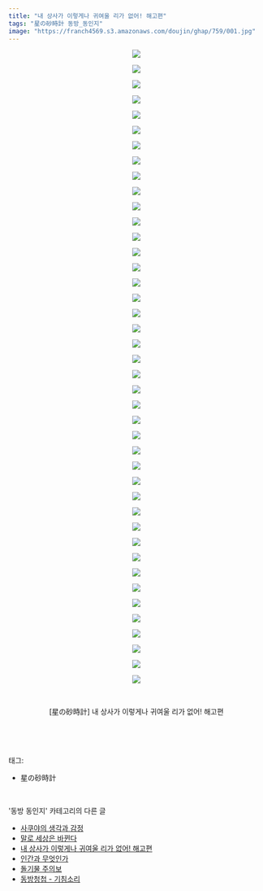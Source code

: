 ```yaml
---
title: "내 상사가 이렇게나 귀여울 리가 없어! 해고편"
tags: "星の砂時計 동방_동인지"
image: "https://franch4569.s3.amazonaws.com/doujin/ghap/759/001.jpg"
---
```

<div class="article">
<p style="text-align: center; clear: none; float: none;"><img src="{{ site.imgserver2 }}/ghap/759/001.jpg"/></p>
<p style="text-align: center; clear: none; float: none;"><img src="{{ site.imgserver2 }}/ghap/759/002.jpg"/></p>
<p style="text-align: center; clear: none; float: none;"><img src="{{ site.imgserver2 }}/ghap/759/003.jpg"/></p>
<p style="text-align: center; clear: none; float: none;"><img src="{{ site.imgserver2 }}/ghap/759/004.jpg"/></p>
<p style="text-align: center; clear: none; float: none;"><img src="{{ site.imgserver2 }}/ghap/759/005.jpg"/></p>
<p style="text-align: center; clear: none; float: none;"><img src="{{ site.imgserver2 }}/ghap/759/006.jpg"/></p>
<p style="text-align: center; clear: none; float: none;"><img src="{{ site.imgserver2 }}/ghap/759/007.jpg"/></p>
<p style="text-align: center; clear: none; float: none;"><img src="{{ site.imgserver2 }}/ghap/759/008.jpg"/></p>
<p style="text-align: center; clear: none; float: none;"><img src="{{ site.imgserver2 }}/ghap/759/009.jpg"/></p>
<p style="text-align: center; clear: none; float: none;"><img src="{{ site.imgserver2 }}/ghap/759/010.jpg"/></p>
<p style="text-align: center; clear: none; float: none;"><img src="{{ site.imgserver2 }}/ghap/759/011.jpg"/></p>
<p style="text-align: center; clear: none; float: none;"><img src="{{ site.imgserver2 }}/ghap/759/012.jpg"/></p>
<p style="text-align: center; clear: none; float: none;"><img src="{{ site.imgserver2 }}/ghap/759/013.jpg"/></p>
<p style="text-align: center; clear: none; float: none;"><img src="{{ site.imgserver2 }}/ghap/759/014.jpg"/></p>
<p style="text-align: center; clear: none; float: none;"><img src="{{ site.imgserver2 }}/ghap/759/015.jpg"/></p>
<p style="text-align: center; clear: none; float: none;"><img src="{{ site.imgserver2 }}/ghap/759/016.jpg"/></p>
<p style="text-align: center; clear: none; float: none;"><img src="{{ site.imgserver2 }}/ghap/759/017.jpg"/></p>
<p style="text-align: center; clear: none; float: none;"><img src="{{ site.imgserver2 }}/ghap/759/018.jpg"/></p>
<p style="text-align: center; clear: none; float: none;"><img src="{{ site.imgserver2 }}/ghap/759/019.jpg"/></p>
<p style="text-align: center; clear: none; float: none;"><img src="{{ site.imgserver2 }}/ghap/759/020.jpg"/></p>
<p style="text-align: center; clear: none; float: none;"><img src="{{ site.imgserver2 }}/ghap/759/021.jpg"/></p>
<p style="text-align: center; clear: none; float: none;"><img src="{{ site.imgserver2 }}/ghap/759/022.jpg"/></p>
<p style="text-align: center; clear: none; float: none;"><img src="{{ site.imgserver2 }}/ghap/759/023.jpg"/></p>
<p style="text-align: center; clear: none; float: none;"><img src="{{ site.imgserver2 }}/ghap/759/024.jpg"/></p>
<p style="text-align: center; clear: none; float: none;"><img src="{{ site.imgserver2 }}/ghap/759/025.jpg"/></p>
<p style="text-align: center; clear: none; float: none;"><img src="{{ site.imgserver2 }}/ghap/759/026.jpg"/></p>
<p style="text-align: center; clear: none; float: none;"><img src="{{ site.imgserver2 }}/ghap/759/027.jpg"/></p>
<p style="text-align: center; clear: none; float: none;"><img src="{{ site.imgserver2 }}/ghap/759/028.jpg"/></p>
<p style="text-align: center; clear: none; float: none;"><img src="{{ site.imgserver2 }}/ghap/759/029.jpg"/></p>
<p style="text-align: center; clear: none; float: none;"><img src="{{ site.imgserver2 }}/ghap/759/030.jpg"/></p>
<p style="text-align: center; clear: none; float: none;"><img src="{{ site.imgserver2 }}/ghap/759/031.jpg"/></p>
<p style="text-align: center; clear: none; float: none;"><img src="{{ site.imgserver2 }}/ghap/759/032.jpg"/></p>
<p style="text-align: center; clear: none; float: none;"><img src="{{ site.imgserver2 }}/ghap/759/033.jpg"/></p>
<p style="text-align: center; clear: none; float: none;"><img src="{{ site.imgserver2 }}/ghap/759/034.jpg"/></p>
<p style="text-align: center; clear: none; float: none;"><img src="{{ site.imgserver2 }}/ghap/759/035.jpg"/></p>
<p style="text-align: center; clear: none; float: none;"><img src="{{ site.imgserver2 }}/ghap/759/036.jpg"/></p>
<p style="text-align: center; clear: none; float: none;"><img src="{{ site.imgserver2 }}/ghap/759/037.jpg"/></p>
<p style="text-align: center; clear: none; float: none;"><img src="{{ site.imgserver2 }}/ghap/759/038.jpg"/></p>
<p style="text-align: center; clear: none; float: none;"><img src="{{ site.imgserver2 }}/ghap/759/039.jpg"/></p>
<p style="text-align: center; clear: none; float: none;"><img src="{{ site.imgserver2 }}/ghap/759/040.jpg"/></p>
<p style="text-align: center; clear: none; float: none;"><img src="{{ site.imgserver2 }}/ghap/759/041.jpg"/></p>
<p style="text-align: center; clear: none; float: none;"><img src="{{ site.imgserver2 }}/ghap/759/042.jpg"/></p>
<p style="text-align: center; clear: none; float: none;"><br/></p>
<p style="text-align: center; clear: none; float: none;">[星の砂時計] 내 상사가 이렇게나 귀여울 리가 없어! 해고편</p>
<p><br/></p>
</div><br/>
<div class="tagTrail">
<p>태그: </p>
<ul>
<li>星の砂時計</li>
</ul>
</div><br/>
<div class="another">
<p>'동방 동인지' 카테고리의 다른 글</p>
<ul>
<li><a href="/ghap_761">사쿠야의 생각과 감정</a></li>
<li><a href="/ghap_760">말로 세상은 바뀐다</a></li>
<li><a href="/ghap_759">내 상사가 이렇게나 귀여울 리가 없어! 해고편</a></li>
<li><a href="/ghap_758">인간과 무엇인가</a></li>
<li><a href="/ghap_757">돌기물 주의보</a></li>
<li><a href="/ghap_756">동방청첩 - 기침소리</a></li>
</ul>
</div><br/>
<div class="cb_module cb_fluid">
<div class="cb_wrt cb_profile">
</div><!-- commentList close -->
</div><br/>
